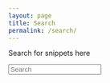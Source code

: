```yaml
---
layout: page
title: Search 
permalink: /search/
---
```


Search for snippets here

<form action="/search" method="get">
  <input type="text" id="search-query" name="q" placeholder="Search" autocomplete="off">
</form>

<section id="search-results" style="display: none;"> </section>

<script src="/js/search.min.js" type="text/javascript" charset="utf-8"></script>
